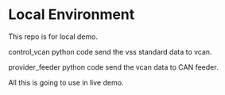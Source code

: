 # Local Environment

This repo is for local demo.

control_vcan python code send the vss standard data to vcan.

provider_feeder python code send the vcan data to CAN feeder.

All this is going to use in live demo.